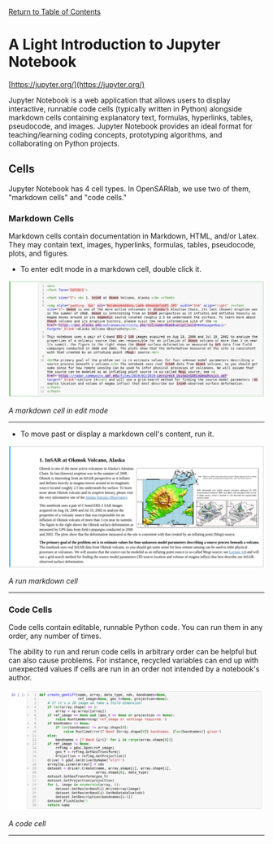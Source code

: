 [Return to Table of Contents](../user.md)

# A Light Introduction to Jupyter Notebook
[https://jupyter.org/](https://jupyter.org/)

Jupyter Notebook is a web application that allows users to display interactive, runnable code cells (typically written in Python) alongside markdown cells containing explanatory text, formulas, hyperlinks, tables, pseudocode, and images. Jupyter Notebook provides an ideal format for teaching/learning coding concepts, prototyping algorithms, and collaborating on Python projects. 

## Cells
Jupyter Notebook has 4 cell types. In OpenSARlab, we use two of them, "markdown cells" and "code cells."
 
### Markdown Cells
Markdown cells contain documentation in Markdown, HTML, and/or Latex. They may contain text, images, hyperlinks, formulas, tables, pseudocode, plots, and figures. 

-  To enter edit mode in a markdown cell, double click it.

 ![An un-run markdown cell.](../assets/markdown_cell_edit_mode.png) 

*A markdown cell in edit mode*

---

- To move past or display a markdown cell's content, run it. 
 
![A run markdown cell.](../assets/markdown_run.png)

*A run markdown cell*

---
 
### Code Cells
 Code cells contain editable, runnable Python code. You  can run them in any order, any number of times.
 
 The ability to run and rerun code cells in arbitrary order can be helpful but can also cause  problems. For instance, recycled variables can end up with unexpected values if cells are
 run in an order not intended by a notebook's author.
 
 ![A code cell.](../assets/code_cell.png)

*A code cell*

---
